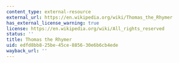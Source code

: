 ```yaml
---
content_type: external-resource
external_url: https://en.wikipedia.org/wiki/Thomas_the_Rhymer
has_external_license_warning: true
license: https://en.wikipedia.org/wiki/All_rights_reserved
status: ''
title: Thomas the Rhymer
uid: edfd8bb8-25be-45ce-8856-30e6b6cb4ede
wayback_url: ''
---
```

